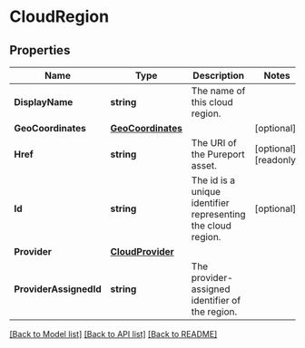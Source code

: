 # CloudRegion

## Properties

Name | Type | Description | Notes
------------ | ------------- | ------------- | -------------
**DisplayName** | **string** | The name of this cloud region. | 
**GeoCoordinates** | [**GeoCoordinates**](GeoCoordinates.md) |  | [optional] 
**Href** | **string** | The URI of the Pureport asset. | [optional] [readonly] 
**Id** | **string** | The id is a unique identifier representing the cloud region. | [optional] 
**Provider** | [**CloudProvider**](CloudProvider.md) |  | 
**ProviderAssignedId** | **string** | The provider-assigned identifier of the region. | 

[[Back to Model list]](../README.md#documentation-for-models) [[Back to API list]](../README.md#documentation-for-api-endpoints) [[Back to README]](../README.md)


